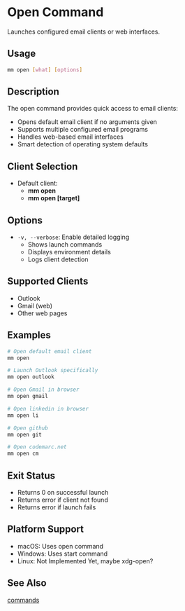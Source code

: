 # Open Command

Launches configured email clients or web interfaces.

## Usage

```bash
mm open [what] [options]
```

## Description

The open command provides quick access to email clients:
- Opens default email client if no arguments given
- Supports multiple configured email programs
- Handles web-based email interfaces
- Smart detection of operating system defaults

## Client Selection

- Default client: 
  - **mm open**
  - **mm open [target]**  


## Options

- `-v, --verbose`: Enable detailed logging
  - Shows launch commands
  - Displays environment details
  - Logs client detection

## Supported Clients

- Outlook 
- Gmail (web)
- Other web pages

## Examples

```bash
# Open default email client
mm open

# Launch Outlook specifically
mm open outlook

# Open Gmail in browser
mm open gmail

# Open linkedin in browser
mm open li

# Open github
mm open git

# Open codemarc.net
mm open cm

```

## Exit Status

- Returns 0 on successful launch
- Returns error if client not found
- Returns error if launch fails


## Platform Support

- macOS: Uses open command
- Windows: Uses start command
- Linux: Not Implemented Yet, maybe xdg-open?

## See Also

[commands](./commands.md)

